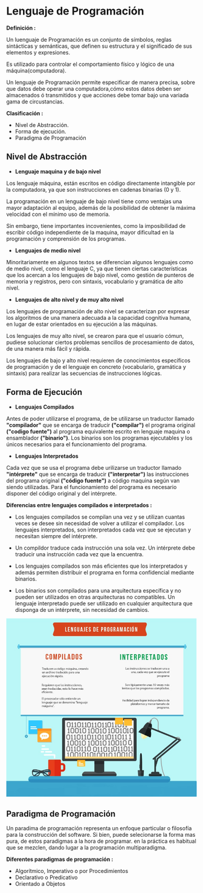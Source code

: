 # Lenguaje de Programación

**Definición :**

Un luenguaje de Programación es un conjunto de símbolos, reglas sintácticas y semánticas, que definen su estructura y el significado de sus elementos y expresiones.

Es utilizado para controlar el comportamiento físico y lógico de una máquina(computadora).

Un lenguaje de Programación permite especificar de manera precisa, sobre que datos debe operar una computadora,cómo estos datos deben ser almacenados ó transmitidos y que acciones debe tomar bajo una variada gama de circustancias.

**Clasificación :**

* Nivel de Abstracción.
* Forma de ejecución.
* Paradigma de Programación

## Nivel de Abstracción

* **Lenguaje maquina y de bajo nivel**

Los lenguaje máquina, están escritos en código directamente intangible por la computadora, ya que son instrucciones en cadenas binarias (0 y 1).

La programación en un lenguaje de bajo nivel tiene como ventajas una mayor adaptación al equipo, además de la posibilidad de obtener la máxima velocidad con el mínimo uso de memoria.

Sin embargo, tiene importantes incovenientes, como la imposibilidad de escribir código independiente de la maquina, mayor dificultad en la programación y comprensión de los programas.

* **Lenguajes de medio nivel**

Minoritariamente en algunos textos se diferencian algunos lenguajes como de medio nivel, como el lenguaje C, ya que tienen ciertas características que los acercan a los lenguajes de bajo nivel, como gestión de punteros de memoria y registros, pero con sintaxis, vocabulario y gramática de alto nivel.

* **Lenguajes de alto nivel y de muy alto nivel**

Los lenguajes de programación de alto nivel se caracterizan por expresar los algoritmos de una manera adecuada a la capacidad cognitiva humana, en lugar de estar orientados en su ejecución a las máquinas.

Los lenguajes de muy alto nivel, se crearon para que el usuario cómun, pudiese solucionar ciertos problemas sencillos de procesamiento de datos, de una manera más fácil y rápida.

Los lenguajes de bajo y alto nivel requieren de conocimientos específicos de programación y de el lenguaje en concreto (vocabulario, gramática y sintaxis) para realizar las secuencias de instrucciones lógicas.

## Forma de Ejecución

* **Lenguajes Compilados**

Antes de poder utilizarse el programa, de be utilizarse un traductor llamado **"compilador"** que se encarga de traducir **("compilar")** el programa original **("codigo fuente")** al programa equivalente escrito en lenguaje maquina o ensamblador **("binario")**. Los binarios son los programas ejecutables y los únicos necesarios para el funcionamiento del programa.

* **Lenguajes Interpretados**

Cada vez que se usa el programa debe urilizarse un traductor llamado **"intérprete"** que se encarga de traducir **("interpretar")** las instrucciones del programa original **("código fuente")** a código maquina según van siendo utilizadas. Para el funcionamiento del programa es necesario disponer del código original y del intérprete.

**Diferencias entre lenguajes compilados e interpretados :**

* Los lenguajes compilados se compilan una vez y se utilizan cuantas veces se desee sin necesidad de volver a utilizar el compilador. Los lenguajes interpretados, son interpretados cada vez que se ejecutan y necesitan siempre del intérprete.

* Un compildor traduce cada instrucción una sola vez. Un intérprete debe traducir una instrucción cada vez que la encuentra.

* Los lenguajes compilados son más eficientes que los interpretados y además permiten distribuir el programa en forma confidencial mediante binarios.

* Los binarios son compilados para una arquitectura específica y no pueden ser utilizados en otras arquitecturas no compatibles. Un lenguaje interpretado puede ser utilizado en cualquier arquitectura que disponga de un intérprete, sin necesidad de cambios.

![Lenguajes](Imagenes/imagen1.jpg)

## Paradigma de Programación

Un paradima de programación representa un enfoque particular o filosofía para la construcción del software. Si bien, puede selecionarse la forma mas pura, de estos paradigmas a la hora de programar. en la práctica es habitual que se mezclen, dando lugar a la programación multiparadigma.

**Diferentes paradigmas de programación :**

- Algorítmico, Imperativo o por Procedimientos
- Declarativo o Predicativo
- Orientado a Objetos
